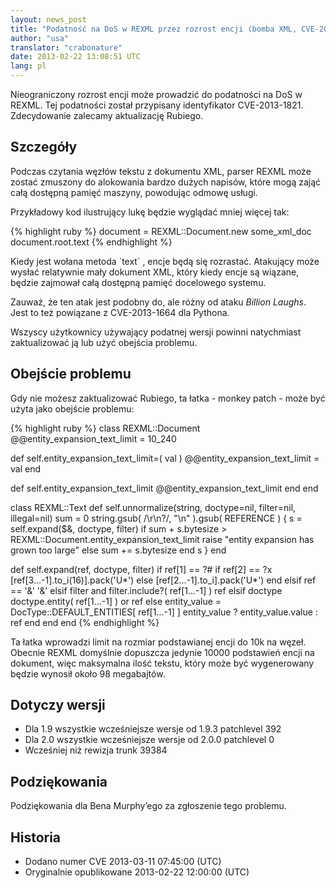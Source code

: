 ```yaml
---
layout: news_post
title: "Podatność na DoS w REXML przez rozrost encji (bomba XML, CVE-2013-1821)"
author: "usa"
translator: "crabonature"
date: 2013-02-22 13:08:51 UTC
lang: pl
---
```


Nieograniczony rozrost encji może prowadzić do podatności na DoS
w REXML. Tej podatności został przypisany identyfikator CVE-2013-1821.
Zdecydowanie zalecamy aktualizację Rubiego.

## Szczegóły

Podczas czytania węzłów tekstu z dokumentu XML, parser REXML może
zostać zmuszony do alokowania bardzo dużych napisów, które mogą
zająć całą dostępną pamięć maszyny, powodując odmowę usługi.

Przykładowy kod ilustrujący lukę będzie wyglądać mniej więcej tak:

{% highlight ruby %}
document = REXML::Document.new some_xml_doc
document.root.text
{% endhighlight %}

Kiedy jest wołana metoda \`text\` , encje będą się rozrastać.
Atakujący może wysłać relatywnie mały dokument XML, który kiedy encje
są wiązane, będzie zajmował całą dostępną pamięć docelowego systemu.

Zauważ, że ten atak jest podobny do, ale różny od ataku
*Billion Laughs*. Jest to też powiązane z CVE-2013-1664 dla Pythona.

Wszyscy użytkownicy używający podatnej wersji powinni natychmiast
zaktualizować ją lub użyć obejścia problemu.

## Obejście problemu

Gdy nie możesz zaktualizować Rubiego, ta łatka - monkey patch - może
być użyta jako obejście problemu:

{% highlight ruby %}
class REXML::Document
  @@entity_expansion_text_limit = 10_240

  def self.entity_expansion_text_limit=( val )
    @@entity_expansion_text_limit = val
  end

  def self.entity_expansion_text_limit
    @@entity_expansion_text_limit
  end
end

class REXML::Text
  def self.unnormalize(string, doctype=nil, filter=nil, illegal=nil)
    sum = 0
    string.gsub( /\r\n?/, "\n" ).gsub( REFERENCE ) {
      s = self.expand($&, doctype, filter)
      if sum + s.bytesize > REXML::Document.entity_expansion_text_limit
        raise "entity expansion has grown too large"
      else
        sum += s.bytesize
      end
      s
    }
  end

  def self.expand(ref, doctype, filter)
    if ref[1] == ?#
      if ref[2] == ?x
        [ref[3...-1].to_i(16)].pack('U*')
      else
        [ref[2...-1].to_i].pack('U*')
      end
    elsif ref == '&amp;'
      '&'
    elsif filter and filter.include?( ref[1...-1] )
      ref
    elsif doctype
      doctype.entity( ref[1...-1] ) or ref
    else
      entity_value = DocType::DEFAULT_ENTITIES[ ref[1...-1] ]
      entity_value ? entity_value.value : ref
    end
  end
end
{% endhighlight %}

Ta łatka wprowadzi limit na rozmiar podstawianej encji do 10k na węzeł.
Obecnie REXML domyślnie dopuszcza jedynie 10000 podstawień encji na
dokument, więc maksymalna ilość tekstu, który może być wygenerowany
będzie wynosił około 98 megabajtów.

## Dotyczy wersji

* Dla 1.9 wszystkie wcześniejsze wersje od 1.9.3 patchlevel 392
* Dla 2.0 wszystkie wcześniejsze wersje od 2.0.0 patchlevel 0
* Wcześniej niż rewizja trunk 39384

## Podziękowania

Podziękowania dla Bena Murphy’ego za zgłoszenie tego problemu.

## Historia

* Dodano numer CVE 2013-03-11 07:45:00 (UTC)
* Oryginalnie opublikowane 2013-02-22 12:00:00 (UTC)

